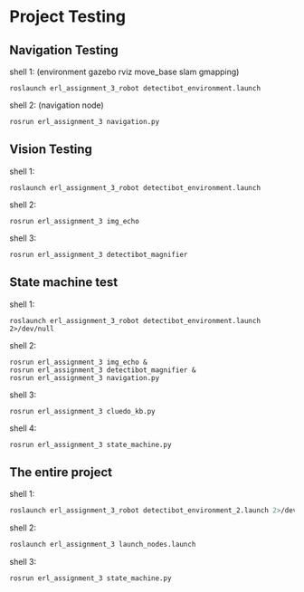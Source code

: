 
# Project Testing

## Navigation Testing

shell 1: (environment gazebo rviz move_base slam gmapping)

```
roslaunch erl_assignment_3_robot detectibot_environment.launch
```

shell 2: (navigation node)

```
rosrun erl_assignment_3 navigation.py
```

## Vision Testing

shell 1:


```
roslaunch erl_assignment_3_robot detectibot_environment.launch
```

shell 2:

```
rosrun erl_assignment_3 img_echo
```

shell 3:

```
rosrun erl_assignment_3 detectibot_magnifier
```

## State machine test

shell 1:

```
roslaunch erl_assignment_3_robot detectibot_environment.launch 2>/dev/null

```

shell 2:

```
rosrun erl_assignment_3 img_echo &
rosrun erl_assignment_3 detectibot_magnifier &
rosrun erl_assignment_3 navigation.py 

```

shell 3:

```
rosrun erl_assignment_3 cluedo_kb.py

```

shell 4:

```
rosrun erl_assignment_3 state_machine.py

```

## The entire project

shell 1:

```bash
roslaunch erl_assignment_3_robot detectibot_environment_2.launch 2>/dev/null

```

shell 2:

```bash
roslaunch erl_assignment_3 launch_nodes.launch

```

shell 3:

```bash
rosrun erl_assignment_3 state_machine.py

```
